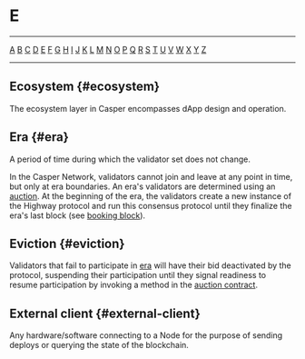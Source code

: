 # E

---

[A](A.md) [B](B.md) [C](C.md) [D](D.md) [E](E.md) [F](F.md) [G](G.md) [H](H.md) [I](I.md) [J](J.md) [K](K.md) [L](L.md) [M](M.md) [N](N.md) [O](O.md) [P](P.md) [Q](Q.md) [R](R.md) [S](S.md) [T](T.md) [U](U.md) [V](V.md) [W](W.md) [X](X.md) [Y](Y.md) [Z](Z.md)

---

## Ecosystem {#ecosystem}

The ecosystem layer in Casper encompasses dApp design and operation.

## Era {#era}

A period of time during which the validator set does not change.

In the Casper Network, validators cannot join and leave at any point in time, but only at era boundaries. An era's validators are determined using an [auction](A.md#auction). At the beginning of the era, the validators create a new instance of the Highway protocol and run this consensus protocol until they finalize the era's last block (see [booking block](B.md#id7)).

## Eviction {#eviction}

Validators that fail to participate in [era](E.md#era) will have their bid deactivated by the protocol, suspending their participation until they signal readiness to resume participation by invoking a method in the [auction contract](A.md#auction-contract).

## External client {#external-client}

Any hardware/software connecting to a Node for the purpose of sending deploys or querying the state of the blockchain.
